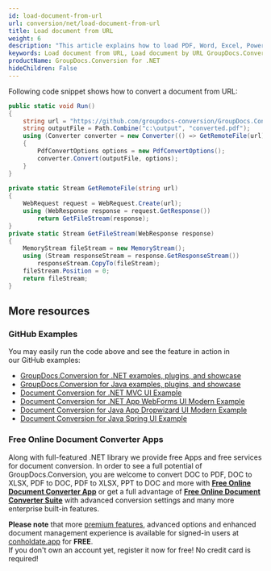```yaml
---
id: load-document-from-url
url: conversion/net/load-document-from-url
title: Load document from URL
weight: 6
description: "This article explains how to load PDF, Word, Excel, PowerPoint documents from URL when using GroupDocs.Conversion for .NET."
keywords: Load document from URL, Load document by URL GroupDocs.Conversion
productName: GroupDocs.Conversion for .NET
hideChildren: False
---
```

Following code snippet shows how to convert a document from URL:

```csharp
public static void Run()
{
    string url = "https://github.com/groupdocs-conversion/GroupDocs.Conversion-for-.NET/blob/master/Examples/Resources/SampleFiles/sample.docx?raw=true";
    string outputFile = Path.Combine("c:\output", "converted.pdf");
    using (Converter converter = new Converter(() => GetRemoteFile(url)))
    {
        PdfConvertOptions options = new PdfConvertOptions();
        converter.Convert(outputFile, options);
    }
}
        
private static Stream GetRemoteFile(string url)
{
    WebRequest request = WebRequest.Create(url);
    using (WebResponse response = request.GetResponse())
        return GetFileStream(response);
}
private static Stream GetFileStream(WebResponse response)
{
    MemoryStream fileStream = new MemoryStream();
    using (Stream responseStream = response.GetResponseStream())
        responseStream.CopyTo(fileStream);
    fileStream.Position = 0;
    return fileStream;
}
```

## More resources

### GitHub Examples
You may easily run the code above and see the feature in action in our GitHub examples:
*   [GroupDocs.Conversion for .NET examples, plugins, and showcase](https://github.com/groupdocs-conversion/GroupDocs.Conversion-for-.NET)
*   [GroupDocs.Conversion for Java examples, plugins, and showcase](https://github.com/groupdocs-conversion/GroupDocs.Conversion-for-Java)
*   [Document Conversion for .NET MVC UI Example](https://github.com/groupdocs-conversion/GroupDocs.Conversion-for-.NET-MVC)
*   [Document Conversion for .NET App WebForms UI Modern Example](https://github.com/groupdocs-conversion/GroupDocs.Conversion-for-.NET-WebForms)
*   [Document Conversion for Java App Dropwizard UI Modern Example](https://github.com/groupdocs-conversion/GroupDocs.Conversion-for-Java-Dropwizard)
*   [Document Conversion for Java Spring UI Example](https://github.com/groupdocs-conversion/GroupDocs.Conversion-for-Java-Spring)

### Free Online Document Converter Apps
Along with full-featured .NET library we provide free Apps and free services for document conversion.
In order to see a full potential of GroupDocs.Conversion, you are welcome to convert DOC to PDF, DOC to XLSX, PDF to DOC, PDF to XLSX, PPT to DOC and more with **[Free Online Document Converter App](https://products.groupdocs.app/conversion)** or get a full advantage of **[Free Online Document Converter Suite](https://conholdate.app/features/document-converter-online)** with advanced conversion settings and many more enterprise built-in features.

**Please note** that more [premium features](https://conholdate.app/features), advanced options and enhanced document management experience is available for signed-in users at [conholdate.app](https://conholdate.app) for **FREE**.  
If you don't own an account yet, register it now for free! No credit card is required!